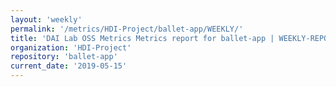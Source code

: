 ```yaml
---
layout: 'weekly'
permalink: '/metrics/HDI-Project/ballet-app/WEEKLY/'
title: 'DAI Lab OSS Metrics Metrics report for ballet-app | WEEKLY-REPORT-2019-05-15'
organization: 'HDI-Project'
repository: 'ballet-app'
current_date: '2019-05-15'
---
```

